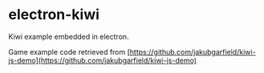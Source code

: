 electron-kiwi
=====
Kiwi example embedded in electron.

Game example code retrieved from [https://github.com/jakubgarfield/kiwi-js-demo](https://github.com/jakubgarfield/kiwi-js-demo)